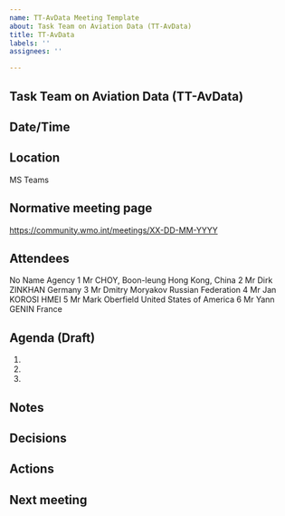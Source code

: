 ```yaml
---
name: TT-AvData Meeting Template
about: Task Team on Aviation Data (TT-AvData)
title: TT-AvData
labels: ''
assignees: ''

---
```


## Task Team on Aviation Data (TT-AvData)
## Date/Time

## Location

MS Teams

## Normative meeting page

https://community.wmo.int/meetings/XX-DD-MM-YYYY


## Attendees 
No	Name	Agency
1	Mr CHOY, Boon-leung 	Hong Kong, China
2	Mr Dirk  ZINKHAN	Germany
3	Mr Dmitry Moryakov	Russian Federation
4	Mr Jan KOROSI	HMEI
5	Mr Mark Oberfield	United States of America
6	Mr Yann  GENIN	France

## Agenda (Draft)

1. 
1.   
1. 

## Notes

## Decisions

## Actions

## Next meeting
